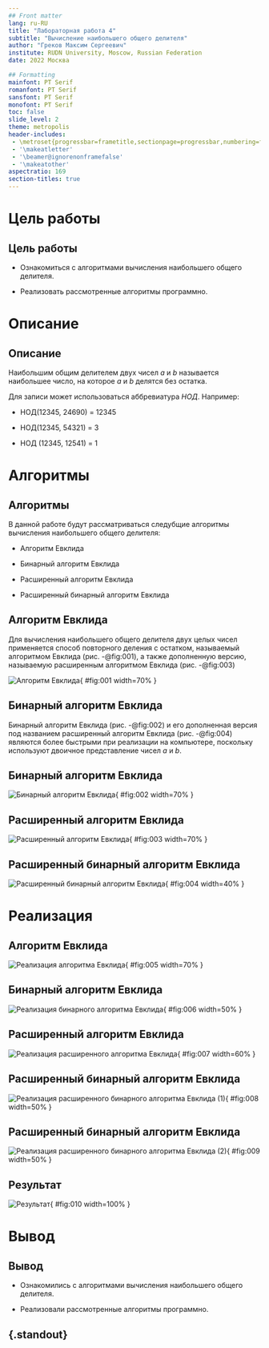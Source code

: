 ```yaml
---
## Front matter
lang: ru-RU
title: "Лабораторная работа 4"
subtitle: "Вычисление наибольшего общего делителя" 
author: "Греков Максим Сергеевич"
institute: RUDN University, Moscow, Russian Federation
date: 2022 Москва

## Formatting
mainfont: PT Serif
romanfont: PT Serif
sansfont: PT Serif
monofont: PT Serif
toc: false
slide_level: 2
theme: metropolis
header-includes: 
 - \metroset{progressbar=frametitle,sectionpage=progressbar,numbering=fraction}
 - '\makeatletter'
 - '\beamer@ignorenonframefalse'
 - '\makeatother'
aspectratio: 169
section-titles: true
---
```


# Цель работы 

## Цель работы

- Ознакомиться с алгоритмами вычисления наибольшего общего делителя.

- Реализовать рассмотренные алгоритмы программно.



# Описание 

## Описание

Наибольшим общим делителем двух чисел _a_ и _b_ называется наибольшее число, на которое _a_ и _b_ делятся без остатка.

Для записи может использоваться аббревиатура _НОД_. Например:

- НОД(12345, 24690) = 12345

- НОД(12345, 54321) = 3

- НОД (12345, 12541) = 1



# Алгоритмы 

## Алгоритмы 

В данной работе будут рассматриваться следубщие алгоритмы вычисления наибольшего общего делителя:

- Алгоритм Евклида

- Бинарный алгоритм Евклида 

- Расширенный алгоритм Евклида

- Расширенный бинарный алгоритм Евклида

## Алгоритм Евклида

Для вычисления наибольшего общего делителя двух целых чисел применяется способ повторного деления с остатком, называемый алгоритмом Евклида (рис. -@fig:001), а также дополненную версию, называемую расширенным алгоритмом Евклида (рис. -@fig:003)

![Алгоритм Евклида](image/image1.png){ #fig:001 width=70% }

## Бинарный алгоритм Евклида 

Бинарный алгоритм Евклида (рис. -@fig:002) и его дополненная версия под названием расширенный алгоритм Евклида (рис. -@fig:004) являются более быстрыми при реализации на компьютере, поскольку используют двоичное представление чисел _а_ и _b_.

## Бинарный алгоритм Евклида 

![Бинарный алгоритм Евклида](image/image2.png){ #fig:002 width=70% }

## Расширенный алгоритм Евклида

![Расширенный алгоритм Евклида](image/image3.png){ #fig:003 width=70% }

## Расширенный бинарный алгоритм Евклида

![Расширенный бинарный алгоритм Евклида](image/image4.png){ #fig:004 width=40% }



# Реализация

## Алгоритм Евклида

![Реализация алгоритма Евклида](image/image5.png){ #fig:005 width=70% }

## Бинарный алгоритм Евклида 

![Реализация бинарного алгоритма Евклида](image/image6.png){ #fig:006 width=50% }

## Расширенный алгоритм Евклида

![Реализация расширенного алгоритма Евклида](image/image7.png){ #fig:007 width=60% }

## Расширенный бинарный алгоритм Евклида

![Реализация расширенного бинарного алгоритма Евклида (1)](image/image8.png){ #fig:008 width=50% }

## Расширенный бинарный алгоритм Евклида

![Реализация расширенного бинарного алгоритма Евклида (2)](image/image9.png){ #fig:009 width=50% }

## Результат

![Результат](image/image10.png){ #fig:010 width=100% }

# Вывод

## Вывод

- Ознакомились с алгоритмами вычисления наибольшего общего делителя.

- Реализовали рассмотренные алгоритмы программно.

## {.standout}